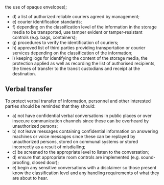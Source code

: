 the use of opaque envelopes);
- d) a list of authorized reliable couriers agreed by management;
- e) courier identification standards;
- f) depending on the classification level of the information in the storage media to be transported, use tamper evident or tamper-resistant controls (e.g. bags, containers);
- g) procedures to verify the identification of couriers;
- h) approved  list  of  third  parties  providing  transportation  or  courier  services  depending  on  the classification of the information;
- i) keeping  logs  for  identifying  the  content  of  the  storage  media,  the  protection  applied  as  well  as recording  the  list  of  authorised  recipients,  the  times  of  transfer  to  the  transit  custodians  and receipt at the destination.
## Verbal transfer
To protect verbal transfer of information, personnel and other interested parties should be reminded that they should:
- a) not  have  confidential  verbal  conversations  in  public  places  or  over  insecure  communication channels since these can be overheard by unauthorized persons;
- b) not leave messages containing confidential information on answering machines or voice messages since  these  can  be  replayed  by  unauthorized  persons,  stored  on  communal  systems  or  stored incorrectly as a result of misdialling;
- c) be screened to the appropriate level to listen to the conversation;
- d) ensure that appropriate room controls are implemented (e.g. sound-proofing, closed door);
- e) begin any sensitive conversations with a disclaimer so those present know the classification level and any handling requirements of what they are about to hear.
